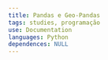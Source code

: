 ```yaml
---
title: Pandas e Geo-Pandas
tags: studies, programação
use: Documentation
languages: Python
dependences: NULL
---
```


